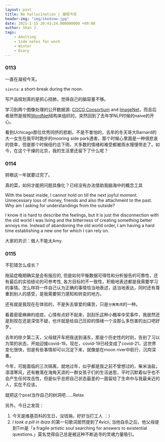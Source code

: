 ```yaml
---
layout: post
title: No hallucination | 凝视今天
header-img: "img/skedsmo.jpg"
date: 2021-1-15 20:43:24.000000000 +09:00
author: Shan J.
tags:
    - Adulting
    - Side notes for work
    - Winter
    - Diary  
---
```


### 0113

一直在凝视今天。

`siesta`: a short-break during the noon.

写产品规划真的是抓心挠肺，觉得自己的脑容量不够。

学习到两个图像处理的公开数据源: [COCO Consortium](https://cocodataset.org/#home) and [ImageNet](http://www.image-net.org/)，而且后者居然是按照[WordNet](http://wordnet.princeton.edu/)结构来组织的，突然回到了去年学NLP时候的naive的开心。

看到Uchicago那位优秀同侪的悲剧，不是不害怕的，去年的冬天哥大Barnard的大一女生在我平时跑步的mooring side park遇害，那个时候心里面是一种很悲哀的侥幸，但是那个时候纽约总下雨，大多数的情绪和难受都被雨水慢慢带走了。如今，在这个干燥的北京，我的生活里还留下了什么呢？

### 0114

转眼这一年就要过完了。

真的菜，如何才能把问题具像化？已经没有办法借助我脑海中的概念工具

With the beast inside, I cannot hold on till the next joyful moment. Unnecessary loss of money, friends and also the attachment to the past. Why am I asking for understandings from the outside?

I know it is hard to describe the feelings, but it is just the disconnection with the old world I was living and the bitterness of creating something better annoys me. Instead of abandoning the old world order, I am having a hard time establishing a new one for which I can rely on.

大家的共识：做人不能太Amy.

### 0115

不犯错怎么成长？

拖延症晚期确实是会有报应的, 但是如何平衡数据可得性和分析报告的可靠性，还有最后的实验结论的可参考性, 各方目标的不一致性，积极地表述都是我需要学习的事情。怎么样将一件自己认为正确的事情恰当地表述，适当地表达，同时还有尊重到别人的感受，是我需要努力感知和转变的地方。

还有就是我现在在体验的，不是失去挚爱的痛苦，只是`分离焦虑`的一种。

看着密密麻麻的痘痘，心情有点好不起来，刮刮乐这种小概率中奖事件，我居然还是到现在还是深信不疑，也许就是给自己压抑的情绪一个没那么多伤害的出口吧好歹。

去年的除夕第二天，父母就开车把我送到浦东，那是个历史性的时刻，告别了习以为常的状态，开始迎接covid-19。现在，covid-19已经变成了covid-21，这世界变化很快，但是有些事情却可以沉淀下来，就像是在moon river中航行，沉疴深重。

今年，可能面临的三次隔离，就地过年，似乎都是我之前不曾想过的，柴米油盐，凛凛寒风，还有散落在海角天涯的一群女孩子们的生活迷思，平时沉默着似乎也不会产生任何攻击性，但是似乎总把自己状态最差的一面留给了生命中与我最亲近的人，实在不应该。

就把这个post当作自己的树洞吧……Relax

另外，今日之发现：
1. 今天是维基百科的生日，没钱捐，好好当打工人 ：）
2. *I took a pill in ibiza* 的第一句歌词居然提到了Avicii, 当他自杀之后，他父母提到Tim是「a fragile artistic soul searching for answers to existential questions.」莫名觉得自己总是被这种不断追寻的灵魂力量吸引。  
